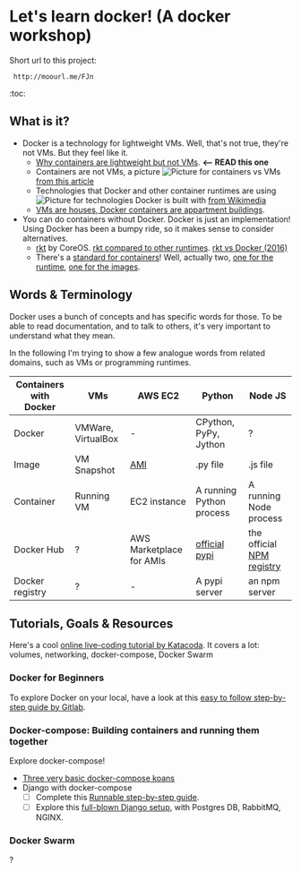 # Let's learn docker! (A docker workshop)

Short url to this project:

     http://moourl.me/FJn

:toc:

## What is it?

* Docker is a technology for lightweight VMs. Well, that's not true, they're not VMs. But they feel like it.
  * [Why containers are lightweight but not VMs](https://www.upguard.com/articles/docker-vs.-vmware-how-do-they-stack-up). **<-- READ this one**
  * Containers are not VMs, a picture
    ![Picture for containers vs VMs](https://www.sdxcentral.com/wp-content/uploads/2016/01/containers-versus-virtual-machines-docker-inc-rightscale.jpg) [from this article](https://www.sdxcentral.com/cloud/containers/definitions/containers-vs-vms/)
  * Technologies that Docker and other container runtimes are using
    ![Picture for technologies Docker is built with](https://upload.wikimedia.org/wikipedia/commons/thumb/0/09/Docker-linux-interfaces.svg/400px-Docker-linux-interfaces.svg.png) [from Wikimedia](https://commons.wikimedia.org/wiki/File:Docker-linux-interfaces.svg)
  * [VMs are houses, Docker containers are appartment buildings](https://blog.docker.com/2016/03/containers-are-not-vms/).
* You can do containers without Docker. Docker is just an implementation! Using Docker has been a bumpy ride, so it makes sense to consider alternatives.
  * [rkt](https://coreos.com/rkt) by CoreOS. [rkt compared to other runtimes](https://coreos.com/rkt/docs/latest/rkt-vs-other-projects.html). [rkt vs Docker (2016)](https://bobcares.com/blog/docker-vs-rkt-rocket/)
  * There's a [standard for containers](https://www.opencontainers.org/)! Well, actually two, [one for the runtime](https://github.com/opencontainers/runtime-spec), [one for the images](https://github.com/opencontainers/image-spec).

## Words & Terminology

Docker uses a bunch of concepts and has specific words for those. To be able to read documentation, and to talk to others, it's very important to understand what they mean.

In the following I'm trying to show a few analogue words from related domains, such as VMs or programming runtimes.

| Containers with Docker | VMs | AWS EC2 | Python | Node JS |
|--------|-----|---------|--------|---------|
| Docker | VMWare, VirtualBox | - | CPython, PyPy, Jython | ? |
| Image | VM Snapshot | [AMI](http://docs.aws.amazon.com/AWSEC2/latest/UserGuide/AMIs.html) | .py file | .js file |
| Container | Running VM | EC2 instance | A running Python process | A running Node process |
| Docker Hub | ? | AWS Marketplace for AMIs | [official pypi](https://pypi.python.org/) | the official [NPM registry](https://www.npmjs.com/) |
| Docker registry | ? | - | A pypi server | an npm server |

## Tutorials, Goals & Resources

Here's a cool [online live-coding tutorial by Katacoda](https://www.katacoda.com/courses/docker). It covers a lot: volumes, networking, docker-compose, Docker Swarm

### Docker for Beginners

To explore Docker on your local, have a look at this [easy to follow step-by-step guide by Gitlab](https://gitlab.com/bti360-kata/docker-intro/wikis/Homework).

### Docker-compose: Building containers and running them together

Explore docker-compose!

* [Three very basic docker-compose koans](./docker-compose-koans/)
* Django with docker-compose
  * [ ] Complete this [Runnable step-by-step guide](https://runnable.com/docker/python/docker-compose-with-django-apps).
  * [ ] Explore this [full-blown Django setup](https://github.com/damsonn/django-docker-compose), with Postgres DB, RabbitMQ, NGINX.

### Docker Swarm

?
